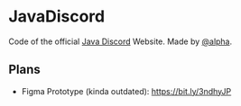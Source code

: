# JavaDiscord

Code of the official [Java Discord](https://javadiscord.net) Website. Made by [@alpha](https://github.com/miguelmohr).

## Plans

- Figma Prototype (kinda outdated): https://bit.ly/3ndhyJP

